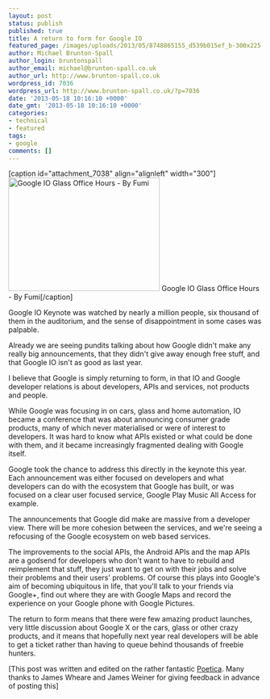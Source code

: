 ```yaml
---
layout: post
status: publish
published: true
title: A return to form for Google IO
featured_page: /images/uploads/2013/05/8748865155_d539b015ef_b-300x225.jpg
author: Michael Brunton-Spall
author_login: bruntonspall
author_email: michael@brunton-spall.co.uk
author_url: http://www.brunton-spall.co.uk
wordpress_id: 7036
wordpress_url: http://www.brunton-spall.co.uk/?p=7036
date: '2013-05-18 10:16:10 +0000'
date_gmt: '2013-05-18 10:16:10 +0000'
categories:
- technical
- featured
tags:
- google
comments: []
---
```

<p>[caption id="attachment_7038" align="alignleft" width="300"]<a href="http://www.flickr.com/photos/fumi/8748865155/"><img class="size-medium wp-image-7038" alt="Google IO Glass Office Hours - By Fumi" src="http://www.brunton-spall.co.uk/wp-content/uploads/2013/05/8748865155_d539b015ef_b-300x225.jpg" width="300" height="225" /></a> Google IO Glass Office Hours - By Fumi[/caption]</p>
<p>Google IO Keynote was watched by nearly a million people, six thousand of them in the auditorium, and the sense of disappointment in some cases was palpable.</p>
<p>Already we are seeing pundits talking about how Google didn't make any really big announcements, that they didn't give away enough free stuff, and that Google IO isn't as good as last year.</p>
<p>I believe that Google is simply returning to form, in that IO and Google developer relations is about developers, APIs and services, not products and people.</p>
<!--more-->
<p>While Google was focusing in on cars, glass and home automation, IO became a conference that was about announcing consumer grade products, many of which never materialised or were of interest to developers. It was hard to know what APIs existed or what could be done with them, and it became increasingly fragmented dealing with Google itself.</p>
<p>Google took the chance to address this directly in the keynote this year. Each announcement was either focused on developers and what developers can do with the ecosystem that Google has built, or was focused on a clear user focused service, Google Play Music All Access for example.</p>
<p>The announcements that Google did make are massive from a developer view. There will be more cohesion between the services, and we're seeing a refocusing of the Google ecosystem on web based services.</p>
<p>The improvements to the social APIs, the Android APIs and the map APIs are a godsend for developers who don't want to have to rebuild and reimplement that stuff, they just want to get on with their jobs and solve their problems and their users' problems. Of course this plays into Google's aim of becoming ubiquitous in life, that you'll talk to your friends via Google+, find out where they are with Google Maps and record the experience on your Google phone with Google Pictures.</p>
<p>The return to form means that there were few amazing product launches, very little discussion about Google X or the cars, glass or other crazy products, and it means that hopefully next year real developers will be able to get a ticket rather than having to queue behind thousands of freebie hunters.</p>
<p>[This post was written and edited on the rather fantastic <a href="https://poetica.com" target="_blank">Poetica</a>. Many thanks to James Wheare and James Weiner for giving feedback in advance of posting this]</p>
